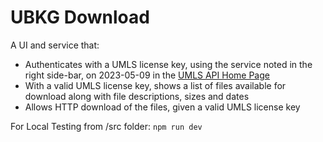 # UBKG Download
A UI and service that:
  - Authenticates with a UMLS license key, using the service noted in the right side-bar, on 2023-05-09 in the [UMLS API Home Page](https://documentation.uts.nlm.nih.gov/rest/home.html)
  - With a valid UMLS license key, shows a list of files available for download along with file descriptions, sizes and dates
  - Allows HTTP download of the files, given a valid UMLS license key


For Local Testing from /src folder:
```npm run dev```